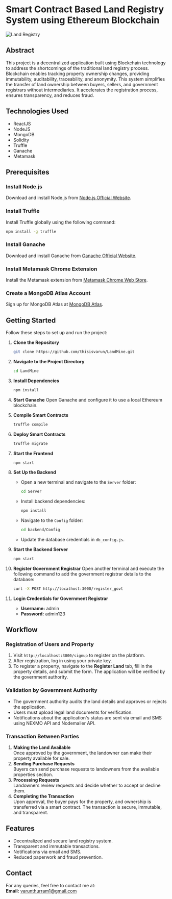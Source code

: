 
# Smart Contract Based Land Registry System using Ethereum Blockchain

![Land Registry](https://github.com/thisisvarun/LandMine.git)

## Abstract

This project is a decentralized application built using Blockchain technology to address the shortcomings of the traditional land registry process. Blockchain enables tracking property ownership changes, providing immutability, auditability, traceability, and anonymity. This system simplifies the transfer of land ownership between buyers, sellers, and government registrars without intermediaries. It accelerates the registration process, ensures transparency, and reduces fraud.

## Technologies Used

- ReactJS
- NodeJS
- MongoDB
- Solidity
- Truffle
- Ganache
- Metamask

## Prerequisites

### Install Node.js
Download and install Node.js from [Node.js Official Website](https://nodejs.org/en/).

### Install Truffle
Install Truffle globally using the following command:
```bash
npm install -g truffle
```

### Install Ganache
Download and install Ganache from [Ganache Official Website](https://trufflesuite.com/ganache/).

### Install Metamask Chrome Extension
Install the Metamask extension from [Metamask Chrome Web Store](https://chrome.google.com/webstore/detail/metamask/nkbihfbeogaeaoehlefnkodbefgpgknn?hl=en).

### Create a MongoDB Atlas Account
Sign up for MongoDB Atlas at [MongoDB Atlas](https://www.mongodb.com/cloud/atlas).

## Getting Started

Follow these steps to set up and run the project:

1. **Clone the Repository**
    ```bash
    git clone https://github.com/thisisvarun/LandMine.git
    ```
2. **Navigate to the Project Directory**
    ```bash
    cd LandMine
    ```

3. **Install Dependencies**
    ```bash
    npm install
    ```

4. **Start Ganache**
    Open Ganache and configure it to use a local Ethereum blockchain.

5. **Compile Smart Contracts**
    ```bash
    truffle compile
    ```

6. **Deploy Smart Contracts**
    ```bash
    truffle migrate
    ```

7. **Start the Frontend**
    ```bash
    npm start
    ```

8. **Set Up the Backend**
    - Open a new terminal and navigate to the `Server` folder:
      ```bash
      cd Server
      ```
    - Install backend dependencies:
      ```bash
      npm install
      ```
    - Navigate to the `Config` folder:
      ```bash
      cd backend/Config
      ```
    - Update the database credentials in `db_config.js`.

9. **Start the Backend Server**
    ```bash
    npm start
    ```

10. **Register Government Registrar**
     Open another terminal and execute the following command to add the government registrar details to the database:
     ```bash
     curl -X POST http://localhost:3000/register_govt
     ```

11. **Login Credentials for Government Registrar**
     - **Username:** admin  
     - **Password:** admin123

## Workflow

### Registration of Users and Property
1. Visit `http://localhost:3000/signup` to register on the platform.
2. After registration, log in using your private key.
3. To register a property, navigate to the **Register Land** tab, fill in the property details, and submit the form. The application will be verified by the government authority.

### Validation by Government Authority
- The government authority audits the land details and approves or rejects the application.
- Users must upload legal land documents for verification.
- Notifications about the application's status are sent via email and SMS using NEXMO API and Nodemailer API.

### Transaction Between Parties
1. **Making the Land Available**  
    Once approved by the government, the landowner can make their property available for sale.
2. **Sending Purchase Requests**  
    Buyers can send purchase requests to landowners from the available properties section.
3. **Processing Requests**  
    Landowners review requests and decide whether to accept or decline them.
4. **Completing the Transaction**  
    Upon approval, the buyer pays for the property, and ownership is transferred via a smart contract. The transaction is secure, immutable, and transparent.

## Features
- Decentralized and secure land registry system.
- Transparent and immutable transactions.
- Notifications via email and SMS.
- Reduced paperwork and fraud prevention.

## Contact

For any queries, feel free to contact me at:  
**Email:** varunthurram1@gmail.com

